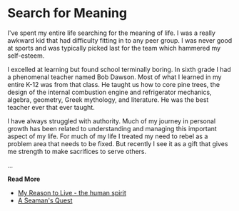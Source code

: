 # Search for Meaning

I've spent my entire life searching for the meaning of life.  I was a really
awkward kid that had difficulty fitting in to any peer group.  I was never good
at sports and was typically  picked last for the team which hammered my
self-esteem.

I excelled at learning but found school terminally boring. In sixth grade I had
a phenomenal teacher named Bob Dawson.  Most of what I learned in my entire K-12
was from that class.  He taught us how to core pine trees, the design of the
internal combustion engine and refrigerator mechanics, algebra, geometry, Greek
mythology, and literature.  He was the best teacher ever that ever taught.

I have always struggled with authority.  Much of my journey in personal growth
has been related to understanding and managing this important aspect of my life.
 For much of my life I treated my need to rebel as a  problem area that needs to
be fixed. But recently I see it as a gift that gives me strength to make 
sacrifices to serve others. 


...

**Read More**

* [My Reason to Live - the human spirit](https://seamansguide.com//quest/ReasonToLive.md)
* [A Seaman's Quest](https://seamansguide.com/quest)



